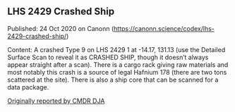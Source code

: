## LHS 2429 Crashed Ship

Published: 24 Oct 2020 on Canonn (https://canonn.science/codex/lhs-2429-crashed-ship/)

Content: A crashed Type 9 on LHS 2429 1 at -14.17, 131.13 (use the Detailed Surface Scan to reveal it as CRASHED SHIP, though it doesn’t always appear straight after a scan). There is a cargo rack giving raw materials and most notably this crash is a source of legal Hafnium 178 (there are two tons scattered at the site). There is also a ship core that can be scanned for a data package. 

[Originally reported by CMDR DJA](https://forums.frontier.co.uk/threads/questions-for-experienced-salvagers.549271/post-8759096 "https://forums.frontier.co.uk/threads/questions-for-experienced-salvagers.549271/post-8759096")
